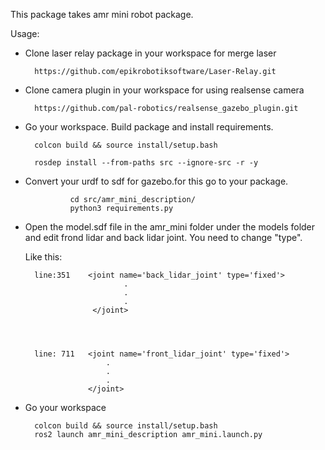 This package takes amr mini robot package.

Usage:

- Clone laser relay package in your workspace for merge laser

        https://github.com/epikrobotiksoftware/Laser-Relay.git

- Clone camera plugin in your workspace for using realsense camera

        https://github.com/pal-robotics/realsense_gazebo_plugin.git

- Go your workspace. Build package and install requirements.

        colcon build && source install/setup.bash

        rosdep install --from-paths src --ignore-src -r -y

- Convert your urdf to sdf for gazebo.for this go to your package.

                cd src/amr_mini_description/
                python3 requirements.py

- Open the model.sdf file in the amr_mini folder under the models folder and edit frond lidar and back lidar joint. You need to change "type".

  Like this:

        line:351    <joint name='back_lidar_joint' type='fixed'>
                            .
                            .
                            .
                     </joint>




        line: 711   <joint name='front_lidar_joint' type='fixed'>
                        .
                        .
                        .
                    </joint>

- Go your workspace

        colcon build && source install/setup.bash
        ros2 launch amr_mini_description amr_mini.launch.py
